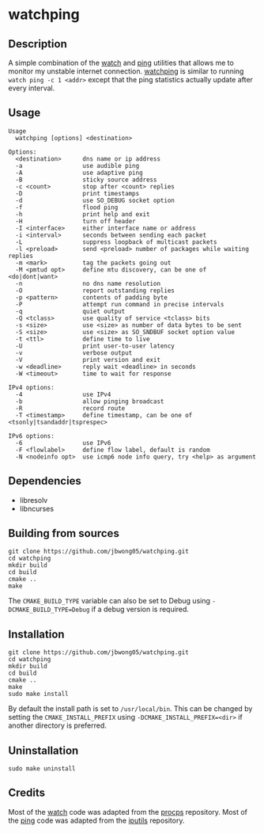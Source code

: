 # watchping

## Description
A simple combination of the [watch](https://linux.die.net/man/1/watch) and [ping](https://linux.die.net/man/8/ping) utilities that allows me to monitor my unstable internet connection. [watchping](https://github.com/jbwong05/watchping/tree/master) is similar to running `watch ping -c 1 <addr>` except that the ping statistics actually update after every interval.

## Usage
```
Usage
  watchping [options] <destination>

Options:
  <destination>      dns name or ip address
  -a                 use audible ping
  -A                 use adaptive ping
  -B                 sticky source address
  -c <count>         stop after <count> replies
  -D                 print timestamps
  -d                 use SO_DEBUG socket option
  -f                 flood ping
  -h                 print help and exit
  -H                 turn off header
  -I <interface>     either interface name or address
  -i <interval>      seconds between sending each packet
  -L                 suppress loopback of multicast packets
  -l <preload>       send <preload> number of packages while waiting replies
  -m <mark>          tag the packets going out
  -M <pmtud opt>     define mtu discovery, can be one of <do|dont|want>
  -n                 no dns name resolution
  -O                 report outstanding replies
  -p <pattern>       contents of padding byte
  -P                 attempt run command in precise intervals
  -q                 quiet output
  -Q <tclass>        use quality of service <tclass> bits
  -s <size>          use <size> as number of data bytes to be sent
  -S <size>          use <size> as SO_SNDBUF socket option value
  -t <ttl>           define time to live
  -U                 print user-to-user latency
  -v                 verbose output
  -V                 print version and exit
  -w <deadline>      reply wait <deadline> in seconds
  -W <timeout>       time to wait for response

IPv4 options:
  -4                 use IPv4
  -b                 allow pinging broadcast
  -R                 record route
  -T <timestamp>     define timestamp, can be one of <tsonly|tsandaddr|tsprespec>

IPv6 options:
  -6                 use IPv6
  -F <flowlabel>     define flow label, default is random
  -N <nodeinfo opt>  use icmp6 node info query, try <help> as argument
```

## Dependencies
* libresolv
* libncurses

## Building from sources
```
git clone https://github.com/jbwong05/watchping.git
cd watchping
mkdir build
cd build
cmake ..
make
```

The `CMAKE_BUILD_TYPE` variable can also be set to Debug using `-DCMAKE_BUILD_TYPE=Debug` if a debug version is required.

## Installation
```
git clone https://github.com/jbwong05/watchping.git
cd watchping
mkdir build
cd build
cmake ..
make
sudo make install
```

By default the install path is set to `/usr/local/bin`. This can be changed by setting the `CMAKE_INSTALL_PREFIX` using `-DCMAKE_INSTALL_PREFIX=<dir>` if another directory is preferred.

## Uninstallation
```
sudo make uninstall
```

## Credits
Most of the [watch](https://linux.die.net/man/1/watch) code was adapted from the [procps](https://gitlab.com/procps-ng/procps/-/tree/master) repository.
Most of the [ping](https://linux.die.net/man/8/ping) code was adapted from the [iputils](https://github.com/iputils/iputils) repository.